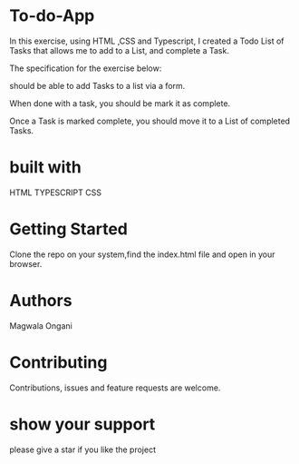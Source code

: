 # To-do-App
In this exercise, using HTML ,CSS and Typescript, I created a Todo List of Tasks that allows me to add to a List, and complete a Task.

The specification for the exercise below:

should be able to add Tasks to a list via a form.

When done with a task, you should be mark it as complete.

Once a Task is marked complete, you should move it to a List of completed Tasks.


# built with
HTML
TYPESCRIPT
CSS
 

 # Getting Started
 Clone the repo on your system,find the index.html file and open in your browser.

 # Authors
 Magwala Ongani

 # Contributing
 Contributions, issues and feature requests are welcome.

 # show your support
 please give a star if you like the project





